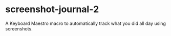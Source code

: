 screenshot-journal-2
====================

A Keyboard Maestro macro to automatically track what you did all day using screenshots.
